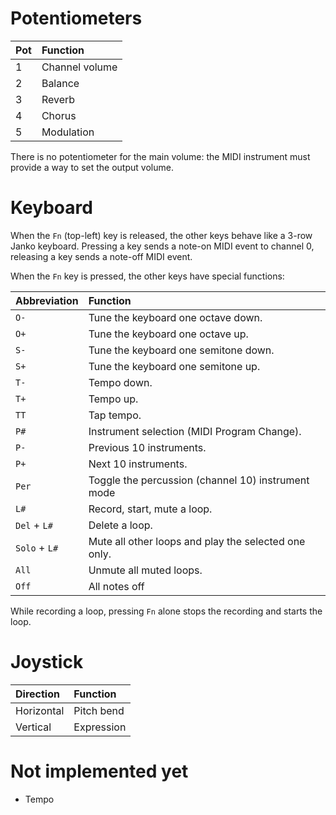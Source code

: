 
Potentiometers
==============

| Pot | Function       |
|:----|:---------------|
| 1   | Channel volume |
| 2   | Balance        |
| 3   | Reverb         |
| 4   | Chorus         |
| 5   | Modulation     |

There is no potentiometer for the main volume: the MIDI instrument must provide
a way to set the output volume.

Keyboard
========

When the `Fn` (top-left) key is released, the other keys behave like a 3-row Janko keyboard.
Pressing a key sends a note-on MIDI event to channel 0, releasing a key sends a note-off MIDI event.

When the `Fn` key is pressed, the other keys have special functions:

| Abbreviation  | Function                                             |
|:--------------|:-----------------------------------------------------|
| `O-`          | Tune the keyboard one octave down.                   |
| `O+`          | Tune the keyboard one octave up.                     |
| `S-`          | Tune the keyboard one semitone down.                 |
| `S+`          | Tune the keyboard one semitone up.                   |
| `T-`          | Tempo down.                                          |
| `T+`          | Tempo up.                                            |
| `TT`          | Tap tempo.                                           |
| `P#`          | Instrument selection (MIDI Program Change).          |
| `P-`          | Previous 10 instruments.                             |
| `P+`          | Next 10 instruments.                                 |
| `Per`         | Toggle the percussion (channel 10) instrument mode   |
| `L#`          | Record, start, mute a loop.                          |
| `Del` + `L#`  | Delete a loop.                                       |
| `Solo` + `L#` | Mute all other loops and play the selected one only. |
| `All`         | Unmute all muted loops.                              |
| `Off`         | All notes off                                        |

While recording a loop, pressing `Fn` alone stops the recording and starts the loop.

Joystick
========

| Direction  | Function   |
|:-----------|:-----------|
| Horizontal | Pitch bend |
| Vertical   | Expression |

Not implemented yet
===================

* Tempo
